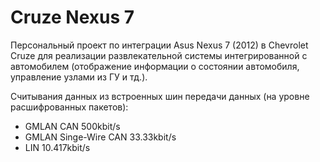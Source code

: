 # Cruze Nexus 7
Персональный проект по интеграции Asus Nexus 7 (2012) в Chevrolet Cruze для реализации развлекательной системы интегрированной с автомобилем (отображение информации о состоянии автомобиля, управление узлами из ГУ и тд.).

Считывания данных из встроенных шин передачи данных (на уровне расшифрованных пакетов):
* GMLAN CAN 500kbit/s
* GMLAN Singe-Wire CAN 33.33kbit/s
* LIN 10.417kbit/s
